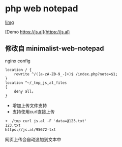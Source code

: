 # php web notepad 

[!img](static/demo.jpg)

[Demo https://js.al](https://js.al)
## 修改自 minimalist-web-notepad

nginx config
```
location / {
    rewrite ^/([a-zA-Z0-9_-]+)$ /index.php?note=$1;
}
location ^~/_tmp_js_al_files 
{ 
    deny all; 
} 
```



* 增加上传文件支持
* 支持使用curl直接上传

```
➜  /tmp curl js.al -F 'data=@123.txt'
123.txt
https://js.al/95672-txt

```

网页上传会自动追加到文本中